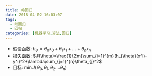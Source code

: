 ```yaml
---
title: 岭回归
date: 2018-04-02 16:03:07
tags: 
  - 岭回归
  - 回归
categories: [机器学习,算法,回归]
---
```



- 假设函数: $h_{\theta}=\theta_{0}x_{0}+\theta_{1}x_{1}+…+\theta_{n}x_{n}$
- 损失函数: $J(\theta)=\frac{1}{2m}\sum_{i=1}^{m}(h_{\theta}(x^i)-y^i)^2+\lambda\sum_{j=1}^{n}\theta_{j}^2$
- 目标: $\min J(\theta_{0},\theta_{1},\theta_{2}….\theta_{n})$

